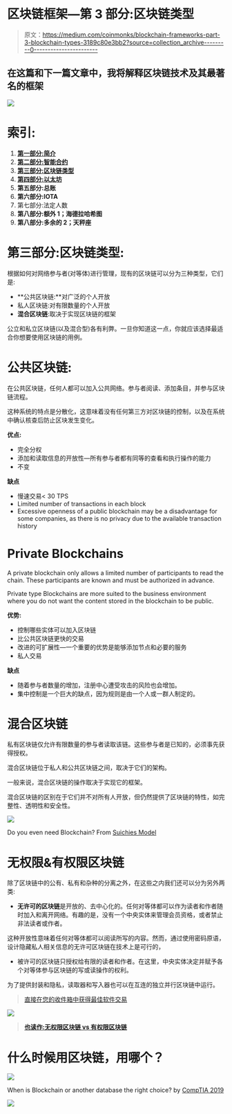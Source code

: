 # 区块链框架—第 3 部分:区块链类型

> 原文：<https://medium.com/coinmonks/blockchain-frameworks-part-3-blockchain-types-3189c80e3bb2?source=collection_archive---------0----------------------->

## 在这篇和下一篇文章中，我将解释区块链技术及其最著名的框架

![](img/898fe1993d59701e437a41ca1cabd0f2.png)

# 索引:

1.  [**第一部分:简介**](/@antonioalfa22/blockchain-frameworks-part-1-introduction-307846125c71)
2.  [**第二部分:智能合约**](/@antonioalfa22/blockchain-frameworks-part-2-smart-contracts-d22606ed577f)
3.  [**第三部分:区块链类型**](/@antonioalfa22/blockchain-frameworks-part-3-blockchain-types-3189c80e3bb2)
4.  [**第四部分:以太坊**](/@antonioalfa22/blockchain-frameworks-part-4-ethereum-9d44d5f22d0)
5.  **第五部分:总账**
6.  **第六部分:IOTA**
7.  第七部分:法定人数
8.  **第八部分:额外 1；海德拉哈希图**
9.  **第八部分:多余的 2；天秤座**

# 第三部分:区块链类型:

根据如何对网络参与者(对等体)进行管理，现有的区块链可以分为三种类型，它们是:

*   **公共区块链:**对广泛的个人开放
*   私人区块链:对有限数量的个人开放
*   **混合区块链**:取决于实现区块链的框架

公立和私立区块链(以及混合型)各有利弊。一旦你知道这一点，你就应该选择最适合你想要使用区块链的用例。

# **公共区块链:**

在公共区块链，任何人都可以加入公共网络。参与者阅读、添加条目，并参与区块链流程。

这种系统的特点是分散化，这意味着没有任何第三方对区块链的控制，以及在系统中确认核查后防止区块发生变化。

**优点:**

*   完全分权
*   添加和读取信息的开放性—所有参与者都有同等的查看和执行操作的能力
*   不变

**缺点**

*   慢速交易< 30 TPS
*   Limited number of transactions in each block
*   Excessive openness of a public blockchain may be a disadvantage for some companies, as there is no privacy due to the available transaction history

# Private Blockchains

A private blockchain only allows a limited number of participants to read the chain. These participants are known and must be authorized in advance.

Private type Blockchains are more suited to the business environment where you do not want the content stored in the blockchain to be public.

**优势:**

*   控制哪些实体可以加入区块链
*   比公共区块链更快的交易
*   改进的可扩展性—一个重要的优势是能够添加节点和必要的服务
*   私人交易

**缺点**

*   随着参与者数量的增加，注册中心遭受攻击的风险也会增加。
*   集中控制是一个巨大的缺点，因为规则是由一个人或一群人制定的。

# 混合区块链

私有区块链仅允许有限数量的参与者读取该链。这些参与者是已知的，必须事先获得授权。

混合区块链位于私人和公共区块链之间，取决于它们的架构。

一般来说，混合区块链的操作取决于实现它的框架。

混合区块链的区别在于它们并不对所有人开放，但仍然提供了区块链的特性，如完整性、透明性和安全性。

![](img/86aa539655a5289e0857be24c4309c71.png)

Do you even need Blockchain? From [Suichies Model](https://eprint.iacr.org/2017/375.pdf)

# **无权限&有权限区块链**

除了区块链中的公有、私有和杂种的分离之外，在这些之内我们还可以分为另外两类:

*   **无许可的区块链**是开放的、去中心化的。任何对等体都可以作为读者和作者随时加入和离开网络。有趣的是，没有一个中央实体来管理会员资格，或者禁止非法读者或作者。

这种开放性意味着任何对等体都可以阅读所写的内容。然而，通过使用密码原语，设计隐藏私人相关信息的无许可区块链在技术上是可行的，

*   被许可的区块链只授权给有限的读者和作者。在这里，中央实体决定并赋予各个对等体参与区块链的写或读操作的权利。

为了提供封装和隐私，读取器和写入器也可以在互连的独立并行区块链中运行。

> [直接在您的收件箱中获得最佳软件交易](https://coincodecap.com/?utm_source=coinmonks)

[![](img/7c0b3dfdcbfea594cc0ae7d4f9bf6fcb.png)](https://coincodecap.com/?utm_source=coinmonks)

> [**也读作:无权限区块链 vs 有权限区块链**](https://blog.coincodecap.com/permissionless-and-permissioned-blockchain/)

# 什么时候用区块链，用哪个？

![](img/6df69aa145c343ee2e80935a3c23bfce.png)

When is Blockchain or another database the right choice? by [CompTIA 2019](https://www.comptia.org/content/infographic/blockchain-decision-tree)

![](img/e9dbce386c4f90837b5db529a4c87766.png)